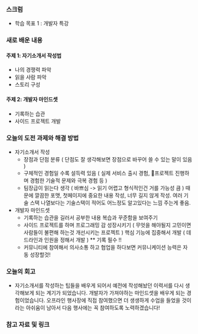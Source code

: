 
### 스크럼
- 학습 목표 1 : 개발자 특강

### 새로 배운 내용
#### 주제 1: 자기소개서 작성법
- 나의 경쟁력 파악
- 읽을 사람 파악
- 스토리 구성

#### 주제 2: 개발자 마인드셋
- 기록하는 습관
- 사이드 프로젝트 개발

### 오늘의 도전 과제와 해결 방법
- 자기소개서 작성
  - 장점과 단점 분류 ( 단점도 잘 생각해보면 장점으로 바꾸어 쓸 수 있는 말이 있음 )
  - 구체적인 경험일 수록 설득력 있음 ( 실제 서비스 출시 경험, 프로젝트 진행하며 경험한 기술적 문제와 극복 경험 등 )
  - 팀장급이 읽는다 생각 ( 바쁘심 -> 읽기 어렵고 형식적인건 거를 가능성 큼 ) 때문에 깔끔한 포맷, 첫페이지에 중요한 내용 작성, 너무 길지 않게 작성.
    여러 기술 스택 나열보다는 기술스택이 적어도 어느정도 알고있다는 느낌 주는게 좋음.
- 개발자 마인드셋
  - 기록하는 습관을 길러서 공부한 내용 복습과 꾸준함을 보여주기
  - 사이드 프로젝트를 하며 프로그래밍 감 성장시키기 ( 무엇을 해야될지 고민이면 사람들이 불편해 하는것 개선시키는 프로젝트 )
    핵심 기능에 집중해서 개발 ( 데드라인과 인원을 정해서 개발 ) ** 기록 필수 !!
  - 커뮤니티에 참여해서 의사소통 하고 협업을 하다보면 커뮤니케이션 능력은 자동 성장할것!

### 오늘의 회고
- 자기소개서를 작성하는 팁들을 배우게 되어서 예전에 작성해놨던 이력서를 다시 생각해보게 되는 계기가 되었습니다. 개발자가 가져야하는 마인드셋을
  배우게 되는 경험이었습니다. 오프라인 행사장에 직접 참여했으면 더 생생하게 수업을 들었을 것이라는 아쉬움이 남아서 다음 행사에는 꼭 참여하도록 노력하겠습니다!

### 참고 자료 및 링크
